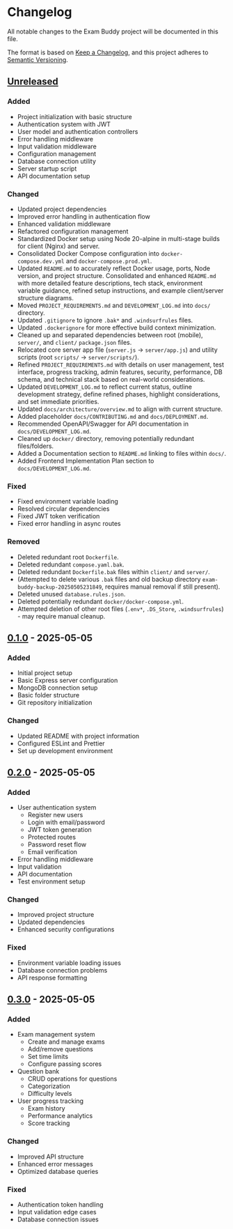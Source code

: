 # Changelog

All notable changes to the Exam Buddy project will be documented in this file.

The format is based on [Keep a Changelog](https://keepachangelog.com/en/1.0.0/),
and this project adheres to [Semantic Versioning](https://semver.org/spec/v2.0.0.html).

## [Unreleased]

### Added
- Project initialization with basic structure
- Authentication system with JWT
- User model and authentication controllers
- Error handling middleware
- Input validation middleware
- Configuration management
- Database connection utility
- Server startup script
- API documentation setup

### Changed
- Updated project dependencies
- Improved error handling in authentication flow
- Enhanced validation middleware
- Refactored configuration management
- Standardized Docker setup using Node 20-alpine in multi-stage builds for client (Nginx) and server.
- Consolidated Docker Compose configuration into `docker-compose.dev.yml` and `docker-compose.prod.yml`.
- Updated `README.md` to accurately reflect Docker usage, ports, Node version, and project structure.
  Consolidated and enhanced `README.md` with more detailed feature descriptions, tech stack, environment variable guidance, refined setup instructions, and example client/server structure diagrams.
- Moved `PROJECT_REQUIREMENTS.md` and `DEVELOPMENT_LOG.md` into `docs/` directory.
- Updated `.gitignore` to ignore `.bak*` and `.windsurfrules` files.
- Updated `.dockerignore` for more effective build context minimization.
- Cleaned up and separated dependencies between root (mobile), `server/`, and `client/` `package.json` files.
- Relocated core server app file (`server.js` -> `server/app.js`) and utility scripts (root `scripts/` -> `server/scripts/`).
- Refined `PROJECT_REQUIREMENTS.md` with details on user management, test interface, progress tracking, admin features, security, performance, DB schema, and technical stack based on real-world considerations.
- Updated `DEVELOPMENT_LOG.md` to reflect current status, outline development strategy, define refined phases, highlight considerations, and set immediate priorities.
- Updated `docs/architecture/overview.md` to align with current structure.
- Added placeholder `docs/CONTRIBUTING.md` and `docs/DEPLOYMENT.md`.
- Recommended OpenAPI/Swagger for API documentation in `docs/DEVELOPMENT_LOG.md`.
- Cleaned up `docker/` directory, removing potentially redundant files/folders.
- Added a Documentation section to `README.md` linking to files within `docs/`.
- Added Frontend Implementation Plan section to `docs/DEVELOPMENT_LOG.md`.

### Fixed
- Fixed environment variable loading
- Resolved circular dependencies
- Fixed JWT token verification
- Fixed error handling in async routes

### Removed
- Deleted redundant root `Dockerfile`.
- Deleted redundant `compose.yaml.bak`.
- Deleted redundant `Dockerfile.bak` files within `client/` and `server/`.
- (Attempted to delete various `.bak` files and old backup directory `exam-buddy-backup-20250505231849`, requires manual removal if still present).
- Deleted unused `database.rules.json`.
- Deleted potentially redundant `docker/docker-compose.yml`.
- Attempted deletion of other root files (`.env*`, `.DS_Store`, `.windsurfrules`) - may require manual cleanup.

## [0.1.0] - 2025-05-05
### Added
- Initial project setup
- Basic Express server configuration
- MongoDB connection setup
- Basic folder structure
- Git repository initialization

### Changed
- Updated README with project information
- Configured ESLint and Prettier
- Set up development environment

## [0.2.0] - 2025-05-05
### Added
- User authentication system
  - Register new users
  - Login with email/password
  - JWT token generation
  - Protected routes
  - Password reset flow
  - Email verification
- Error handling middleware
- Input validation
- API documentation
- Test environment setup

### Changed
- Improved project structure
- Updated dependencies
- Enhanced security configurations

### Fixed
- Environment variable loading issues
- Database connection problems
- API response formatting

## [0.3.0] - 2025-05-05
### Added
- Exam management system
  - Create and manage exams
  - Add/remove questions
  - Set time limits
  - Configure passing scores
- Question bank
  - CRUD operations for questions
  - Categorization
  - Difficulty levels
- User progress tracking
  - Exam history
  - Performance analytics
  - Score tracking

### Changed
- Improved API structure
- Enhanced error messages
- Optimized database queries

### Fixed
- Authentication token handling
- Input validation edge cases
- Database connection issues

[Unreleased]: https://github.com/yourusername/exam-buddy/compare/v0.3.0...HEAD
[0.3.0]: https://github.com/yourusername/exam-buddy/compare/v0.2.0...v0.3.0
[0.2.0]: https://github.com/yourusername/exam-buddy/compare/v0.1.0...v0.2.0
[0.1.0]: https://github.com/yourusername/exam-buddy/releases/tag/v0.1.0
